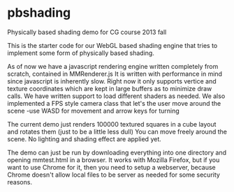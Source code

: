pbshading
=========

Physically based shading demo for CG course 2013 fall

This is the starter code for our WebGL based shading engine that tries to implement some form of
physically based shading.

As of now we have a javascript rendering engine written completely from scratch, contained in MMRenderer.js
It is written with performance in mind since javascript is inherently slow.
Right now it only supports vertice and texture coordinates which are kept in large buffers as to minimize
draw calls.
We have written support to load different shaders as needed.
We also implemented a FPS style camera class that let's the user move around the scene
-use WASD for movement and arrow keys for turning

The current demo just renders 100000 textured squares in a cube layout and rotates them (just to be a little less dull)
You can move freely around the scene.
No lighting and shading effect are applied yet.

The demo can just be run by downloading everything into one directory and opening mmtest.html in a browser.
It works with Mozilla Firefox, but if you want to use Chrome for it, then you need to setup a webserver,
because Chrome doesn't allow local files to be server as needed for some security reasons.
